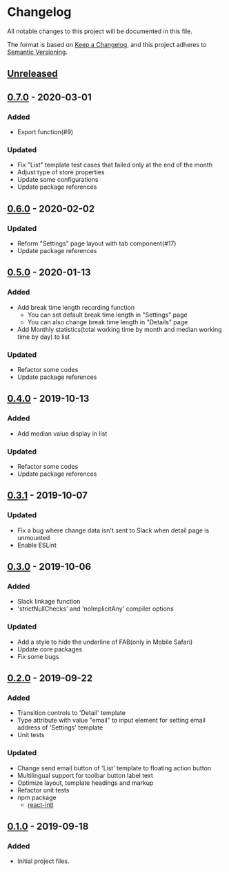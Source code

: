 # Changelog

All notable changes to this project will be documented in this file.

The format is based on [Keep a Changelog](https://keepachangelog.com/en/1.0.0/),
and this project adheres to [Semantic Versioning](https://semver.org/spec/v2.0.0.html).

## [Unreleased]

## [0.7.0] - 2020-03-01

### Added

- Export function(#9)

### Updated

- Fix "List" template test cases that failed only at the end of the month
- Adjust type of store properties
- Update some configurations
- Update package references

## [0.6.0] - 2020-02-02

### Updated

- Reform "Settings" page layout with tab component(#17)
- Update package references

## [0.5.0] - 2020-01-13

### Added

- Add break time length recording function
  - You can set default break time length in "Settings" page
  - You can also change break time length in "Details" page
- Add Monthly statistics(total working time by month and median working time by day) to list

### Updated

- Refactor some codes
- Update package references

## [0.4.0] - 2019-10-13

### Added

- Add median value display in list

### Updated

- Refactor some codes
- Update package references

## [0.3.1] - 2019-10-07

### Updated

- Fix a bug where change data isn't sent to Slack when detail page is unmounted
- Enable ESLint

## [0.3.0] - 2019-10-06

### Added

- Slack linkage function
- 'strictNullChecks' and 'noImplicitAny' compiler options

### Updated

- Add a style to hide the underline of FAB(only in Mobile Safari)
- Update core packages
- Fix some bugs

## [0.2.0] - 2019-09-22

### Added

- Transition controls to 'Detail' template
- Type attribute with value "email" to input element for setting email address of 'Settings' template
- Unit tests

### Updated

- Change send email button of 'List' template to floating action button
- Multilingual support for toolbar button label text
- Optimize layout, template headings and markup
- Refactor unit tests
- npm package
  - [react-intl](https://github.com/formatjs/react-intl)

## [0.1.0] - 2019-09-18

### Added

- Initial project files.

[unreleased]: https://github.com/DBC-Works/SoundVisualShaderBase/compare/v0.7.0...HEAD
[0.7.0]: https://github.com/DBC-Works/SoundVisualShaderBase/releases/tag/v0.7.0
[0.6.0]: https://github.com/DBC-Works/SoundVisualShaderBase/releases/tag/v0.6.0
[0.5.0]: https://github.com/DBC-Works/SoundVisualShaderBase/releases/tag/v0.5.0
[0.4.0]: https://github.com/DBC-Works/SoundVisualShaderBase/releases/tag/v0.4.0
[0.3.1]: https://github.com/DBC-Works/SoundVisualShaderBase/releases/tag/v0.3.1
[0.3.0]: https://github.com/DBC-Works/SoundVisualShaderBase/releases/tag/v0.3.0
[0.2.0]: https://github.com/DBC-Works/SoundVisualShaderBase/releases/tag/v0.2.0
[0.1.0]: https://github.com/DBC-Works/SoundVisualShaderBase/releases/tag/v0.1.0
